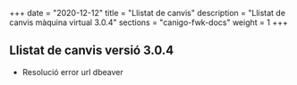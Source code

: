 +++
date        = "2020-12-12"
title       = "Llistat de canvis"
description = "Llistat de canvis màquina virtual 3.0.4"
sections    = "canigo-fwk-docs"
weight		= 1
+++

## Llistat de canvis versió 3.0.4

* Resolució error url dbeaver


